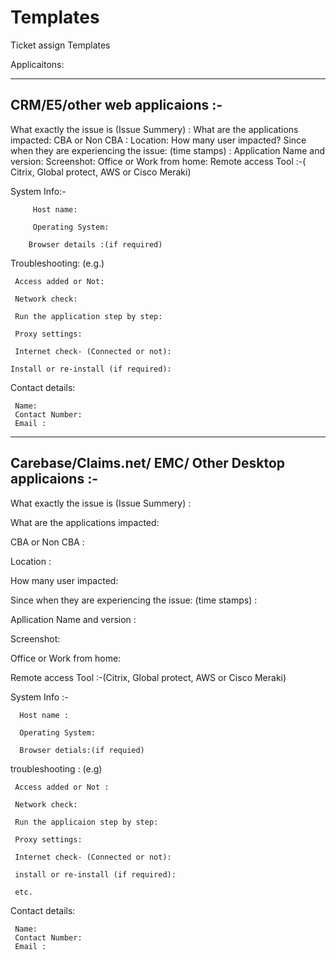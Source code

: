# Templates
Ticket assign Templates

Applicaitons:

-----------------------------
CRM/E5/other web applicaions  :-
------------------------------


What exactly the issue is (Issue Summery) :
What are the applications impacted:
CBA or Non CBA :
Location:
How many user impacted?
Since when they are experiencing the issue: (time stamps) :
Application Name and version:
Screenshot:
Office or Work from home:
Remote access Tool :-( Citrix, Global protect, AWS or Cisco Meraki)

System Info:-

         Host name:
  
         Operating System:
  
        Browser details :(if required)
     
      
Troubleshooting: (e.g.)

     Access added or Not:
  
     Network check:

     Run the application step by step:

     Proxy settings:

     Internet check- (Connected or not):

    Install or re-install (if required):

  
Contact details:
     
     Name:
     Contact Number:
     Email :
     

--------------------------------------------
Carebase/Claims.net/ EMC/ Other Desktop applicaions  :-
--------------------------------------------

What exactly the issue is (Issue Summery) :

What are the applications impacted:

CBA or Non CBA :

Location :

How many user impacted:

Since when they are experiencing the issue: (time stamps) :

Apllication Name and version :

Screenshot:

Office or Work from home:

Remote access Tool :-(Citrix, Global protect, AWS or Cisco Meraki)

System Info :-

      Host name :
      
      Operating System:
      
      Browser detials:(if requied)
      
      
troubleshooting :
(e.g)

     Access added or Not :
     
     Network check:
 
     Run the applicaion step by step:
 
     Proxy settings:
 
     Internet check- (Connected or not):
 
     install or re-install (if required):
    
     etc.
  
Contact details:
     
     Name:
     Contact Number:
     Email :



